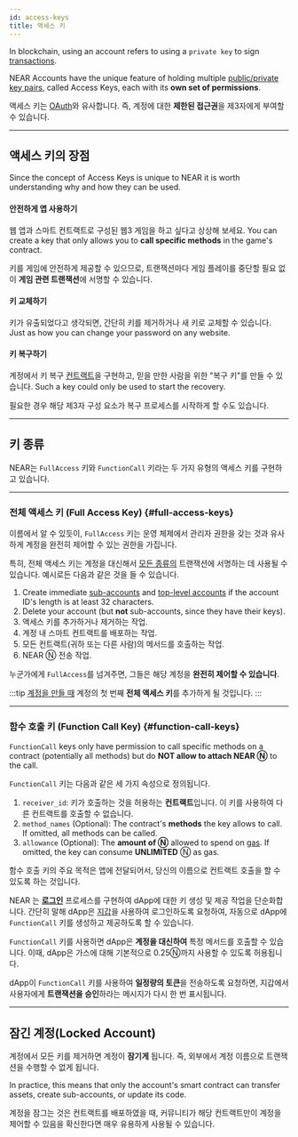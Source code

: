 ```yaml
---
id: access-keys
title: 액세스 키
---
```


In blockchain, using an account refers to using a `private key` to sign [transactions](../transactions/overview.md).

NEAR Accounts have the unique feature of holding multiple [public/private key pairs](https://en.wikipedia.org/wiki/Public-key_cryptography), called Access Keys, each with its **own set of permissions**.

액세스 키는 [OAuth](https://en.wikipedia.org/wiki/OAuth)와 유사합니다. 즉, 계정에 대한 **제한된 접근권**을 제3자에게 부여할 수 있습니다.

---

## 액세스 키의 장점
Since the concept of Access Keys is unique to NEAR it is worth understanding why and how they can be used.

#### 안전하게 앱 사용하기
웹 앱과 스마트 컨트랙트로 구성된 웹3 게임을 하고 싶다고 상상해 보세요. You can create a key that only allows you to **call specific methods** in the game's contract.

키를 게임에 안전하게 제공할 수 있으므로, 트랜잭션마다 게임 플레이를 중단할 필요 없이 **게임 관련 트랜잭션**에 서명할 수 있습니다.

#### 키 교체하기
키가 유출되었다고 생각되면, 간단히 키를 제거하거나 새 키로 교체할 수 있습니다. Just as how you can change your password on any website.

#### 키 복구하기
계정에서 키 복구 [컨트랙트](smartcontract.md)을 구현하고, 믿을 만한 사람을 위한 "복구 키"를 만들 수 있습니다. Such a key could only be used to start the recovery.

필요한 경우 해당 제3자 구성 요소가 복구 프로세스를 시작하게 할 수도 있습니다.

---

## 키 종류

NEAR는 `FullAccess` 키와 `FunctionCall` 키라는 두 가지 유형의 액세스 키를 구현하고 있습니다.

<hr className="subsection" />

### 전체 액세스 키 (Full Access Key) {#full-access-keys}
이름에서 알 수 있듯이, `FullAccess` 키는 운영 체제에서 관리자 권한을 갖는 것과 유사하게 계정을 완전히 제어할 수 있는 권한을 가집니다.

특히, 전체 액세스 키는 계정을 대신해서 [모든 종류의](https://nomicon.io/RuntimeSpec/Actions) 트랜잭션에 서명하는 데 사용될 수 있습니다. 예시로든 다음과 같은 것을 들 수 있습니다.

1. Create immediate [sub-accounts](account-id.md#rules-for-creating-named-accounts) and [top-level accounts](account-id.md#named-accounts) if the account ID's length is at least 32 characters.
2. Delete your account (but **not** sub-accounts, since they have their keys).
3. 액세스 키를 추가하거나 제거하는 작업.
4. 계정 내 스마트 컨트랙트를 배포하는 작업.
5. 모든 컨트랙트(귀하 또는 다른 사람)의 메서드를 호출하는 작업.
6. NEAR Ⓝ 전송 작업.

누군가에게 `FullAccess`를 넘겨주면, 그들은 해당 계정을 **완전히 제어할 수 있습니다**.

:::tip [계정을 만들 때](creating-accounts.md) 계정의 첫 번째 **전체 액세스 키**를 추가하게 될 것입니다. :::

<hr className="subsection" />

### 함수 호출 키 (Function Call Key) {#function-call-keys}

`FunctionCall` keys only have permission to call specific methods on a contract (potentially all methods) but do **NOT allow to attach NEAR Ⓝ** to the call.

`FunctionCall` 키는 다음과 같은 세 가지 속성으로 정의됩니다.
1. `receiver_id`: 키가 호출하는 것을 허용하는 **컨트랙트**입니다. 이 키를 사용하여 다른 컨트랙트를 호출할 수 없습니다.
2. `method_names` (Optional): The contract's **methods** the key allows to call. If omitted, all methods can be called.
3. `allowance` (Optional): The **amount of Ⓝ** allowed to spend on [gas](../transactions/gas.md). If omitted, the key can consume **UNLIMITED** Ⓝ as gas.

함수 호출 키의 주요 목적은 앱에 전달되어서, 당신의 이름으로 컨트랙트 호출을 할 수 있도록 하는 것입니다.

NEAR 는 [**로그인**](../../../2.develop/integrate/frontend.md#user-sign-in) 프로세스를 구현하여 dApp에 대한 키 생성 및 제공 작업을 단순화합니다. 간단히 말해 dApp은 [지갑](https://testnet.mynearwallet.com)을 사용하여 로그인하도록 요청하여, 자동으로 dApp에 `FunctionCall` 키를 생성하고 제공하도록 할 수 있습니다.

`FunctionCall` 키를 사용하면 dApp은 **계정을 대신하여** 특정 메서드를 호출할 수 있습니다. 이때, dApp은 가스에 대해 기본적으로 0.25Ⓝ까지 사용할 수 있도록 허용됩니다.

dApp이 `FunctionCall` 키를 사용하여 **일정량의 토큰**을 전송하도록 요청하면, 지갑에서 사용자에게 **트랜잭션을 승인**하라는 메시지가 다시 한 번 표시됩니다.


---

## 잠긴 계정(Locked Account)
계정에서 모든 키를 제거하면 계정이 **잠기게** 됩니다. 즉, 외부에서 계정 이름으로 트랜잭션을 수행할 수 없게 됩니다.

In practice, this means that only the account's smart contract can transfer assets, create sub-accounts, or update its code.

계정을 잠그는 것은 컨트랙트를 배포하였을 때, 커뮤니티가 해당 컨트랙트만이 계정을 제어할 수 있음을 확신한다면 매우 유용하게 사용될 수 있습니다.
